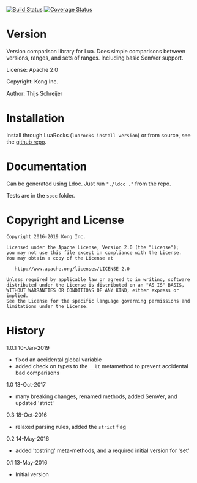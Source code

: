 [![Build Status](https://travis-ci.com/Kong/version.lua.svg?branch=master)](https://travis-ci.com/Kong/version.lua)
[![Coverage Status](https://coveralls.io/repos/github/Kong/version.lua/badge.svg?branch=master)](https://coveralls.io/github/Kong/version.lua?branch=master)

Version
=======

Version comparison library for Lua. Does simple comparisons between versions,
ranges, and sets of ranges. Including basic SemVer support.

License: Apache 2.0

Copyright: Kong Inc.

Author: Thijs Schreijer

Installation
============
Install through LuaRocks (`luarocks install version`) or from source, see the [github repo](https://github.com/Mashape/version.lua).

Documentation
=============
Can be generated using Ldoc. Just run `"./ldoc ."` from the repo.

Tests are in the `spec` folder.

Copyright and License
=====================

```
Copyright 2016-2019 Kong Inc.

Licensed under the Apache License, Version 2.0 (the "License");
you may not use this file except in compliance with the License.
You may obtain a copy of the License at

   http://www.apache.org/licenses/LICENSE-2.0

Unless required by applicable law or agreed to in writing, software
distributed under the License is distributed on an "AS IS" BASIS,
WITHOUT WARRANTIES OR CONDITIONS OF ANY KIND, either express or implied.
See the License for the specific language governing permissions and
limitations under the License.
```

History
=======

1.0.1 10-Jan-2019

 - fixed an accidental global variable
 - added check on types to the `__lt` metamethod to prevent accidental bad comparisons

1.0 13-Oct-2017

- many breaking changes, renamed methods, added SemVer, and updated 'strict'

0.3 18-Oct-2016

- relaxed parsing rules, added the `strict` flag

0.2 14-May-2016

- added 'tostring' meta-methods, and a required initial version for 'set'

0.1 13-May-2016

- Initial version